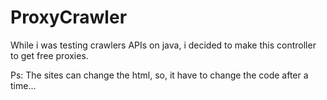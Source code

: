 # ProxyCrawler

While i was testing crawlers APIs on java, i decided to make this controller to get free proxies.

Ps: The sites can change the html, so, it have to change the code after a time...
